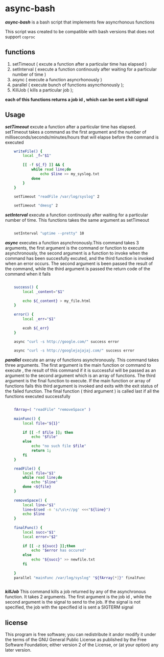 # async-bash

***async-bash*** is a bash script that implements few asyncrhonous functions

This script was created to be compatible with bash versions that does not support `coproc`

## functions

1. setTimeout ( excute a function after a particular time has elapsed )
2. setInterval ( execute a function continously after waiting for a particular number of time )
3. async ( execute a function asyncrhonously )
4. parallel ( execute bunch of functions asyncrhonously );
5. KillJob ( kills a particular job );


**each of this functions returns a job id , which can be sent a kill signal**


## Usage

***setTimeout*** excute a function after a particular time has elapsed. setTimeout takes a command as the first argument and the number of milliseconds/seconds/minutes/hours that will elapse before the command is executed



```bash
	writeFile() {
		local _f="$1"
		
		[[ -f ${_f} ]] && {
			while read line;do
				echo $line >> my_syslog.txt
			done
		}
	}
	
	setTimeout "readFile /var/log/syslog" 2

    setTimeout "dmesg" 2
```

***setInterval*** execute a function continously after waiting for a particular number of time. This functions takes the same argument as setTimeout


```bash

	setInterval "uptime --pretty" 10

```


***async*** executes a function asynchronously.This command takes 3 arguments, the first argument is the command or function to execute asynchronously, the second argument is a function to invoke when the command has been succesfully excuted, and the third function is invoked when an error occurs. The second argument is been passed the result of the command, while the third argument is passed the return code of the command when it fails

```bash

	success() {
		local _content="$1"
		
		echo ${_content} > my_file.html
	}
	
	error() {
		local _err="$1"
		
		ecoh ${_err}
	}

	async "curl -s http://google.com/" success error
	
	async "curl -s http://googlejajajaj.com/" success error

```

***parallel*** execute an array of functions asynchronously. This command takes three arguments. The first argument is the main function or command to execute , the result of this command if it is successful will be passed as an argument to the second argument which is an array of functions. The third argument is the final function to execute. If the main function or array of functions fails this third argument is invoked and exits with the exit status of the failed function. The final function ( third argument ) is called last if all the functions executed successfully


```bash

	fArray=( "readFile" "removeSpace" )
	
	mainFunc() {
		local file="${1}"
		
		if [[ -f $file ]]; then
			echo "$file"
		else 
			echo "no such file $file"
			return 1;
		fi
	}

	readFile() {
		local file="$1"
		while read line;do
			echo "$line"
		done <${file}
	}
	
	removeSpace() {
		local line="$1"
		line=$(sed -n 's/\s\+//pg' <<<"${line}")
		echo $line
	}
	
	finalFunc() {
		local succ="$1"
		local error="$2"
		
		if [[ -z ${succ} ]];then
			echo "$error has occured"
		else
			echo "${succ}" >> newfile.txt
		fi
			
	}
	parallel "mainFunc /var/log/syslog" "${fArray[*]}" finalFunc
	

```


***killJob*** This command kills a job returned by any of the asynchronous function. It takes 2 arguments. The first argument is the job id , while the second argument is the signal to send to the job. If the signal is not specified, the job with the specified id is sent a SIGTERM signal


## license

This program is free software; you can redistribute it andor modify it under the terms of the GNU General Public License as published by the Free Software Foundation; either version 2 of the License, or  (at your option) any later version.
